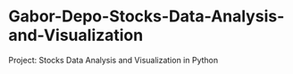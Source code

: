 # Gabor-Depo-Stocks-Data-Analysis-and-Visualization
Project: Stocks Data Analysis and Visualization in Python
